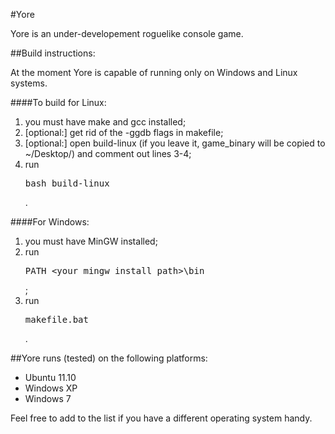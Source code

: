 #Yore

Yore is an under-developement roguelike console game.

##Build instructions:

At the moment Yore is capable of running only on Windows and Linux systems.

####To build for Linux:

1.  you must have make and gcc installed;
2.  [optional:] get rid of the -ggdb flags in makefile;
3.  [optional:] open build-linux (if you leave it, game_binary will be copied to ~/Desktop/) and comment out lines 3-4;
4.  run <pre>bash build-linux</pre>.

####For Windows:

1.  you must have MinGW installed;
2.  run <pre>PATH <your_mingw_install_path>\bin</pre>;
3.  run <pre>makefile.bat</pre>.


##Yore runs (tested) on the following platforms:

 *  Ubuntu 11.10
 *  Windows XP
 *  Windows 7

Feel free to add to the list if you have a different operating system handy.

